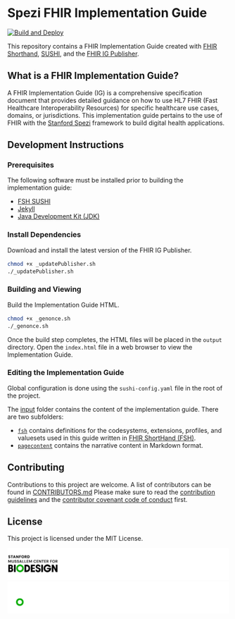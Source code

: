 <!--
                  
This source file is part of the Stanford Spezi open source project

SPDX-FileCopyrightText: 2025 Stanford University and the project authors (see CONTRIBUTORS.md)

SPDX-License-Identifier: MIT
             
-->

# Spezi FHIR Implementation Guide

[![Build and Deploy](https://github.com/StanfordSpezi/spezi-fhir-ig/actions/workflows/build-and-deploy.yml/badge.svg)](https://github.com/StanfordSpezi/spezi-fhir-ig/actions/workflows/build-and-deploy.yml)

This repository contains a FHIR Implementation Guide created with [FHIR Shorthand](https://fshschool.org/docs/), [SUSHI](https://github.com/FHIR/sushi), and the [FHIR IG Publisher](https://confluence.hl7.org/display/FHIR/IG+Publisher+Documentation).

## What is a FHIR Implementation Guide?

A FHIR Implementation Guide (IG) is a comprehensive specification document that provides detailed guidance on how to use HL7 FHIR (Fast Healthcare Interoperability Resources) for specific healthcare use cases, domains, or jurisdictions. This implementation guide pertains to the use of FHIR with the [Stanford Spezi](https://spezi.stanford.edu) framework to build digital health applications.

## Development Instructions

### Prerequisites

The following software must be installed prior to building the implementation guide:

- [FSH SUSHI](https://github.com/FHIR/sushi)
- [Jekyll](https://jekyllrb.com/docs/installation/)
- [Java Development Kit (JDK)](https://www.oracle.com/ae/java/technologies/downloads/)

### Install Dependencies

Download and install the latest version of the FHIR IG Publisher.

```bash
chmod +x _updatePublisher.sh
./_updatePublisher.sh
```

### Building and Viewing

Build the Implementation Guide HTML.

```bash
chmod +x _genonce.sh
./_genonce.sh
```

Once the build step completes, the HTML files will be placed in the `output` directory. Open the `index.html` file in a web browser to view the Implementation Guide.

### Editing the Implementation Guide

Global configuration is done using the `sushi-config.yaml` file in the root of the project.

The [input](https://github.com/StanfordSpezi/spezi-fhir-ig/tree/main/input) folder contains the content of the implementation guide. There are two subfolders:
- [`fsh`](https://github.com/StanfordSpezi/spezi-fhir-ig/tree/main/input/fsh) contains definitions for the codesystems, extensions, profiles, and valuesets used in this guide written in [FHIR ShortHand (FSH)](https://build.fhir.org/ig/HL7/fhir-shorthand/).
- [`pagecontent`](https://github.com/StanfordSpezi/spezi-fhir-ig/tree/main/input/pagecontent) contains the narrative content in Markdown format.

## Contributing

Contributions to this project are welcome. A list of contributors can be found in [CONTRIBUTORS.md](CONTRIBUTORS.md) Please make sure to read the [contribution guidelines](https://github.com/StanfordSpezi/.github/blob/main/CONTRIBUTING.md) and the [contributor covenant code of conduct](https://github.com/StanfordSpezi/.github/blob/main/CODE_OF_CONDUCT.md) first.

## License

This project is licensed under the MIT License.

![Spezi Footer](https://raw.githubusercontent.com/StanfordSpezi/.github/main/assets/FooterLight.png#gh-light-mode-only)
![Spezi Footer](https://raw.githubusercontent.com/StanfordSpezi/.github/main/assets/FooterDark.png#gh-dark-mode-only)